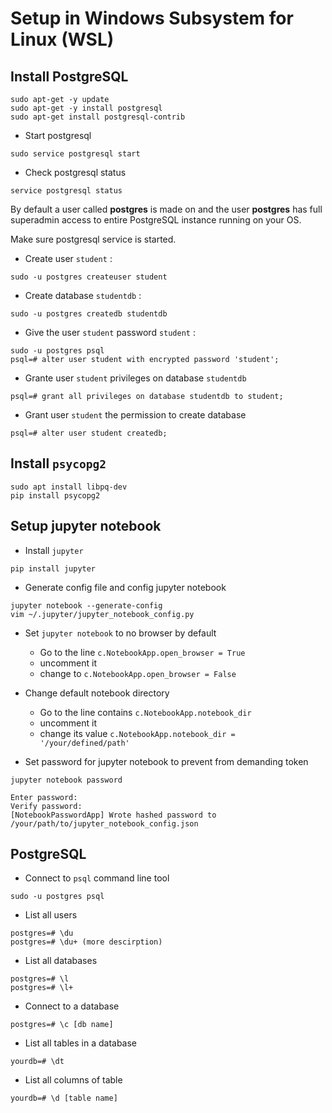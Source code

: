 # Setup in Windows Subsystem for Linux (WSL)

## Install PostgreSQL
```
sudo apt-get -y update
sudo apt-get -y install postgresql
sudo apt-get install postgresql-contrib
```
- Start postgresql
```
sudo service postgresql start
```

- Check postgresql status
```
service postgresql status
```

By default a user called **postgres** is made on and the user **postgres** has full superadmin access to entire PostgreSQL instance running on your OS.

Make sure postgresql service is started.

- Create user `student` :
```
sudo -u postgres createuser student
```

- Create database `studentdb` :
```
sudo -u postgres createdb studentdb
```

- Give the user `student` password `student` :
``` 
sudo -u postgres psql
psql=# alter user student with encrypted password 'student';
```

- Grante user `student` privileges on database `studentdb`
```
psql=# grant all privileges on database studentdb to student;
```

- Grant user `student` the permission to create database
```
psql=# alter user student createdb;
```

## Install `psycopg2`
```
sudo apt install libpq-dev
pip install psycopg2
```

## Setup jupyter notebook
- Install `jupyter`
```
pip install jupyter
```

- Generate config file and config jupyter notebook
```
jupyter notebook --generate-config
vim ~/.jupyter/jupyter_notebook_config.py
```

- Set `jupyter notebook` to no browser by default
  - Go to the line `c.NotebookApp.open_browser = True`
  - uncomment it
  - change to `c.NotebookApp.open_browser = False`

- Change default notebook directory
  - Go to the line contains `c.NotebookApp.notebook_dir`
  - uncomment it
  - change its value `c.NotebookApp.notebook_dir = '/your/defined/path'`

- Set password for jupyter notebook to prevent from demanding token
```
jupyter notebook password
```
```
Enter password:
Verify password:
[NotebookPasswordApp] Wrote hashed password to /your/path/to/jupyter_notebook_config.json
```

## PostgreSQL

- Connect to `psql` command line tool
```
sudo -u postgres psql
```

- List all users
```
postgres=# \du
postgres=# \du+ (more descirption)
```

- List all databases
```
postgres=# \l
postgres=# \l+
```

- Connect to a database
```
postgres=# \c [db name]
```

- List all tables in a database
```
yourdb=# \dt
```

- List all columns of table
 ```
yourdb=# \d [table name]
```